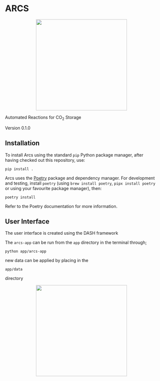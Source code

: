# ARCS
<p align="center">
 <img src="./assets/ARCS_Logo.png" width="300" height="300">
</p>


Automated Reactions for CO<sub>2</sub> Storage

Version 0.1.0

## Installation
To install Arcs using the standard `pip` Python package manager, after having checked out this repository, use:

```
pip install .
```

Arcs uses the [Poetry](https://python-poetry.org) package and dependency manager. For development and testing, install `poetry` (using `brew install poetry`, `pipx install poetry` or using your favourite package manager), then:

```
poetry install
```

Refer to the Poetry documentation for more information.

## User Interface  

The user interface is created using the DASH framework

The `arcs-app` can be run from the `app` directory in the terminal through; 

```
python app/arcs-app
```

new data can be applied by placing in the 

```
app/data
```

directory 


<p align="center">
 <img src="./assets/ARCS-gui.png" width="300" height="300">
</p>
